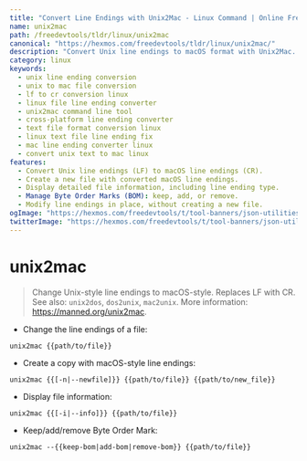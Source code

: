 ```yaml
---
title: "Convert Line Endings with Unix2Mac - Linux Command | Online Free DevTools by Hexmos"
name: unix2mac
path: /freedevtools/tldr/linux/unix2mac
canonical: "https://hexmos.com/freedevtools/tldr/linux/unix2mac/"
description: "Convert Unix line endings to macOS format with Unix2Mac.  Change LF to CR line feeds for file compatibility. This free online tool provides a command reference and examples. No registration required."
category: linux
keywords:
  - unix line ending conversion
  - unix to mac file conversion
  - lf to cr conversion linux
  - linux file line ending converter
  - unix2mac command line tool
  - cross-platform line ending converter
  - text file format conversion linux
  - linux text file line ending fix
  - mac line ending converter linux
  - convert unix text to mac linux
features:
  - Convert Unix line endings (LF) to macOS line endings (CR).
  - Create a new file with converted macOS line endings.
  - Display detailed file information, including line ending type.
  - Manage Byte Order Marks (BOM): keep, add, or remove.
  - Modify line endings in place, without creating a new file.
ogImage: "https://hexmos.com/freedevtools/t/tool-banners/json-utilities-banner.png"
twitterImage: "https://hexmos.com/freedevtools/t/tool-banners/json-utilities-banner.png"
---
```


# unix2mac

> Change Unix-style line endings to macOS-style.
> Replaces LF with CR.
> See also: `unix2dos`, `dos2unix`, `mac2unix`.
> More information: <https://manned.org/unix2mac>.

- Change the line endings of a file:

`unix2mac {{path/to/file}}`

- Create a copy with macOS-style line endings:

`unix2mac {{[-n|--newfile]}} {{path/to/file}} {{path/to/new_file}}`

- Display file information:

`unix2mac {{[-i|--info]}} {{path/to/file}}`

- Keep/add/remove Byte Order Mark:

`unix2mac --{{keep-bom|add-bom|remove-bom}} {{path/to/file}}`

